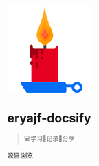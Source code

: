 ![logo](./img/logo.png ':size=100')

# eryajf-docsify

> 💻学习📝记录🔗分享

[源码](https://github.com/eryajf/eryajf-docsify)
[浏览](README.md)